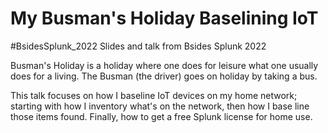 # My Busman's Holiday Baselining IoT
#BsidesSplunk_2022 
Slides and talk from Bsides Splunk 2022

Busman's Holiday is a holiday where one does for leisure what one usually does for a living.  The Busman (the driver) goes on holiday by taking a bus.

This talk focuses on how I baseline IoT devices on my home network; starting with how I inventory what's on the network, then how I base line those items found.  Finally, how to get a free Splunk license for home use.
